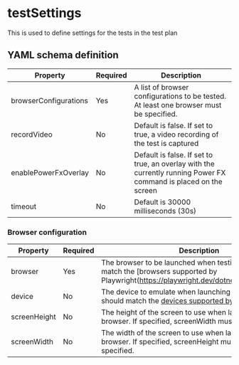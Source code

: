 # testSettings

This is used to define settings for the tests in the test plan

## YAML schema definition

| Property | Required | Description |
| -- | -- | -- |
| browserConfigurations | Yes | A list of browser configurations to be tested. At least one browser must be specified. |
| recordVideo | No | Default is false. If set to true, a video recording of the test is captured |
| enablePowerFxOverlay | No | Default is false. If set to true, an overlay with the currently running Power FX command is placed on the screen |
| timeout | No | Default is 30000 milliseconds (30s) |

### Browser configuration

| Property | Required | Description |
| -- | -- | -- |
| browser | Yes | The browser to be launched when testing. This should match the [browsers supported by Playwright(https://playwright.dev/dotnet/docs/browsers)]. |
| device | No | The device to emulate when launching the browser. This should match the [devices supported by Playwright](https://playwright.dev/dotnet/docs/api/class-playwright#playwright-devices)
| screenHeight | No | The height of the screen to use when launching the browser. If specified, screenWidth must also be specified. |
| screenWidth | No | The width of the screen to use when launching the browser. If specified, screenHeight must also be specified.|
